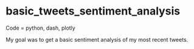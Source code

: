 # basic_tweets_sentiment_analysis

Code = python, dash, plotly

My goal was to get a basic sentiment analysis of my most recent tweets.
